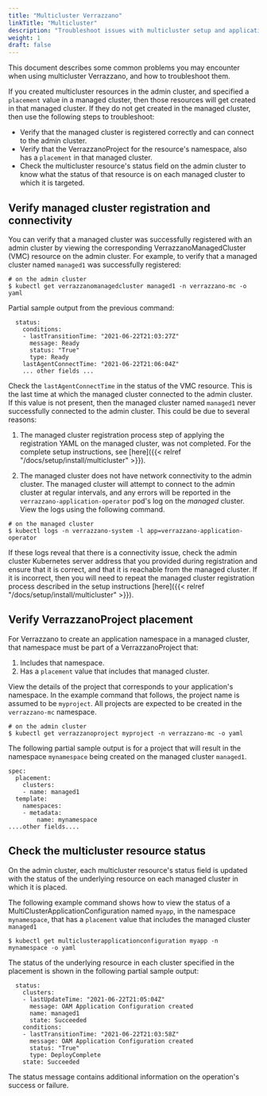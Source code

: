 ```yaml
---
title: "Multicluster Verrazzano"
linkTitle: "Multicluster"
description: "Troubleshoot issues with multicluster setup and applications"
weight: 1
draft: false
---
```


This document describes some common problems you may encounter when using multicluster Verrazzano, and how to troubleshoot them.

If you created multicluster resources in the admin cluster, and specified a `placement` value in a managed cluster,
then those resources will get created in that managed cluster. If they do not get created in the managed cluster, then
use the following steps to troubleshoot:
- Verify that the managed cluster is registered correctly and can connect to the admin cluster.
- Verify that the VerrazzanoProject for the resource's namespace, also has a `placement` in that managed cluster.
- Check the multicluster resource's status field on the admin cluster to know what the status of that resource is
  on each managed cluster to which it is targeted.

## Verify managed cluster registration and connectivity
You can verify that a managed cluster was successfully registered with an admin cluster by viewing the
corresponding VerrazzanoManagedCluster (VMC) resource on the admin cluster. For example, to verify that a managed cluster
named `managed1` was successfully registered:
```shell
# on the admin cluster
$ kubectl get verrazzanomanagedcluster managed1 -n verrazzano-mc -o yaml
```

Partial sample output from the previous command:
```
  status:
    conditions:
    - lastTransitionTime: "2021-06-22T21:03:27Z"
      message: Ready
      status: "True"
      type: Ready
    lastAgentConnectTime: "2021-06-22T21:06:04Z"
    ... other fields ...
```

Check the `lastAgentConnectTime` in the status of the VMC resource. This is the last time at which the
managed cluster connected to the admin cluster. If this value is not present, then the managed cluster named `managed1`
never successfully connected to the admin cluster. This could be due to several reasons:

1. The managed cluster registration process step of applying the registration YAML on the managed cluster,
was not completed. For the complete setup instructions, see [here]({{< relref "/docs/setup/install/multicluster" >}}).

1. The managed cluster does not have network connectivity to the admin cluster. The managed cluster will attempt to
connect to the admin cluster at regular intervals, and any errors will be reported in the
`verrazzano-application-operator` pod's log on the _managed_ cluster. View the logs using the following command.

```shell
# on the managed cluster
$ kubectl logs -n verrazzano-system -l app=verrazzano-application-operator
```
If these logs reveal that there is a connectivity issue, check the admin cluster Kubernetes server address that
you provided during registration and ensure that it is correct, and that it is reachable from the managed cluster. If it
is incorrect, then you will need to repeat the managed cluster registration process described in the setup instructions
[here]({{< relref "/docs/setup/install/multicluster" >}}).

## Verify VerrazzanoProject placement
For Verrazzano to create an application namespace in a managed cluster, that namespace must be part of a VerrazzanoProject
that:

1. Includes that namespace.
1. Has a `placement` value that includes that managed cluster.

View the details of the project that corresponds to your application's namespace. In the example command that follows, the
project name is assumed to be `myproject`. All projects are expected to be created in the `verrazzano-mc` namespace.

```shell
# on the admin cluster
$ kubectl get verrazzanoproject myproject -n verrazzano-mc -o yaml
```

The following partial sample output is for a project that will result in the namespace `mynamespace` being created on the managed
cluster `managed1`.

```
spec:
  placement:
    clusters:
    - name: managed1
  template:
    namespaces:
    - metadata:
        name: mynamespace
....other fields....
```

## Check the multicluster resource status
On the admin cluster, each multicluster resource's status field is updated with the status of the underlying resource
on each managed cluster in which it is placed.

The following example command shows how to view the status of a MultiClusterApplicationConfiguration named `myapp`, in
the namespace `mynamespace`, that has a `placement` value that includes the managed cluster `managed1`
```shell
$ kubectl get multiclusterapplicationconfiguration myapp -n mynamespace -o yaml
```

The status of the underlying resource in each cluster specified in the placement is shown in the following partial sample
output:

```
  status:
    clusters:
    - lastUpdateTime: "2021-06-22T21:05:04Z"
      message: OAM Application Configuration created
      name: managed1
      state: Succeeded
    conditions:
    - lastTransitionTime: "2021-06-22T21:03:58Z"
      message: OAM Application Configuration created
      status: "True"
      type: DeployComplete
    state: Succeeded
```

The status message contains additional information on the operation's success or failure.
